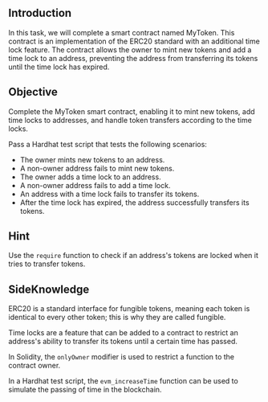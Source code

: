 ## Introduction

In this task, we will complete a smart contract named MyToken. This contract is an implementation of the ERC20 standard with an additional time lock feature. The contract allows the owner to mint new tokens and add a time lock to an address, preventing the address from transferring its tokens until the time lock has expired. 

## Objective

Complete the MyToken smart contract, enabling it to mint new tokens, add time locks to addresses, and handle token transfers according to the time locks. 

Pass a Hardhat test script that tests the following scenarios:

- The owner mints new tokens to an address.
- A non-owner address fails to mint new tokens.
- The owner adds a time lock to an address.
- A non-owner address fails to add a time lock.
- An address with a time lock fails to transfer its tokens.
- After the time lock has expired, the address successfully transfers its tokens.

## Hint

Use the `require` function to check if an address's tokens are locked when it tries to transfer tokens.

## SideKnowledge

ERC20 is a standard interface for fungible tokens, meaning each token is identical to every other token; this is why they are called fungible. 

Time locks are a feature that can be added to a contract to restrict an address's ability to transfer its tokens until a certain time has passed. 

In Solidity, the `onlyOwner` modifier is used to restrict a function to the contract owner. 

In a Hardhat test script, the `evm_increaseTime` function can be used to simulate the passing of time in the blockchain.